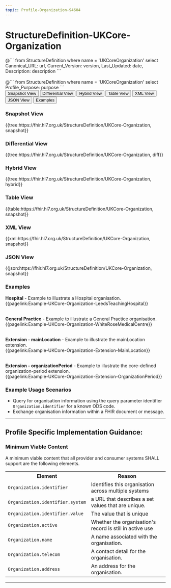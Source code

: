 ```yaml
---
topic: Profile-Organization-94604
---
```

# StructureDefinition-UKCore-Organization

<div id="transpose">
@```
from
	StructureDefinition
where
	name = 'UKCoreOrganization'
select
	Canonical_URL: url,
  Current_Version: version,
  Last_Updated: date,
	Description: description
```
</div>
<br>
@```
from
	StructureDefinition
where
	name = 'UKCoreOrganization'
select
	Profile_Purpose: purpose
```

<nocheck>
<div class="tab fhirTree">
 <button class="tablinks active" onclick="openTab(event, 'Snapshot View')">Snapshot View</button>
  <button class="tablinks" onclick="openTab(event, 'Differential View')">Differential View</button>
  <button class="tablinks" onclick="openTab(event, 'Hybrid View')">Hybrid View</button>
   <button class="tablinks" onclick="openTab(event, 'Table View')">Table View</button>
   <button class="tablinks" onclick="openTab(event, 'XML View')">XML View</button>
   <button class="tablinks" onclick="openTab(event, 'JSON View')">JSON View</button>
  <button class="tablinks" onclick="openTab(event, 'Examples')">Examples</button>
</div>

<div id="Snapshot View" class="tabcontent" style="display:block">
  <h3>Snapshot View</h3>
{{tree:https://fhir.hl7.org.uk/StructureDefinition/UKCore-Organization, snapshot}}
</div>

<div id="Differential View" class="tabcontent">
  <h3>Differential View</h3>
{{tree:https://fhir.hl7.org.uk/StructureDefinition/UKCore-Organization, diff}}
</div>

<div id="Hybrid View" class="tabcontent">
  <h3>Hybrid View</h3>
{{tree:https://fhir.hl7.org.uk/StructureDefinition/UKCore-Organization, hybrid}}
</div>

<div id="Table View" class="tabcontent">
  <h3>Table View</h3>
{{table:https://fhir.hl7.org.uk/StructureDefinition/UKCore-Organization, snapshot}}
</div>

<div id="XML View" class="tabcontent">
  <h3>XML View</h3>
{{xml:https://fhir.hl7.org.uk/StructureDefinition/UKCore-Organization, snapshot}}
</div>

<div id="JSON View" class="tabcontent">
  <h3>JSON View</h3>
{{json:https://fhir.hl7.org.uk/StructureDefinition/UKCore-Organization, snapshot}}
</div>

<div id="Examples" class="tabcontent">
  <h3>Examples</h3>
<b>Hospital</b> - Example to illustrate a Hospital organisation.
</br>{{pagelink:Example-UKCore-Organization-LeedsTeachingHospital}}   <br><br>

<b>General Practice</b> - Example to illustrate a General Practice organisation.
</br>{{pagelink:Example-UKCore-Organization-WhiteRoseMedicalCentre}}   <br><br>

<b>Extension - mainLocation</b> - Example to illustrate the mainLocation extension.
</br>{{pagelink:Example-UKCore-Organization-Extension-MainLocation}}   <br><br>

<b>Extension - organizationPeriod</b> - Example to illustrate the core-defined organization-period extension.
</br>{{pagelink:Example-UKCore-Organization-Extension-OrganizationPeriod}}
</div>
</nocheck>

### Example Usage Scenarios ###

- Query for organisation information using the query parameter identifier `Organization.identifier` for a known ODS code.
- Exchange organisation information within a FHIR document or message.

---

## Profile Specific Implementation Guidance: ##

<div markdown="span" class="alert alert-success" role="alert">
<h3>Minimum Viable Content</h3>

A minimum viable content that all provider and consumer systems SHALL support are the following elements.

<table class="assets">
<tr>
<th width="30%">Element</th>
<th width="70%">Reason</th>
</tr>
<tr>
<td><code>Organization.identifier</code></td>
<td>Identifies this organisation across multiple systems</td>
</tr>
<tr>
<td><code>Organization.identifier.system</code></td>
<td>a URL that describes a set values that are unique.</td>
</tr>
<tr>
<td><code>Organization.identifier.value</code></td>
<td>The value that is unique</td>
</tr>
<tr>
<td><code>Organization.active</code></td>
<td>Whether the organisation's record is still in active use</td>
</tr>
<tr>
<td><code>Organization.name</code></td>
<td>A name associated with the organisation.</td>
</tr>
<tr>
<td><code>Organization.telecom</code></td>
<td>A contact detail for the organisation.</td>
</tr>
<tr>
<td><code>Organization.address</code></td>
<td>An address for the organisation.</td>
</tr>
</table>
</div>

---